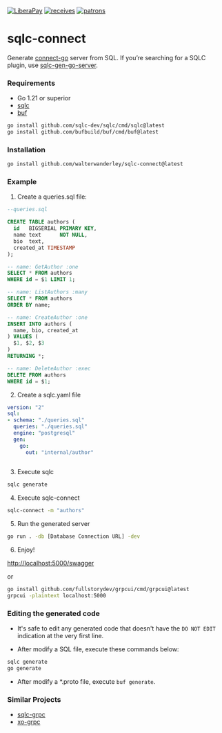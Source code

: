[![LiberaPay](https://liberapay.com/assets/widgets/donate.svg)](https://liberapay.com/walterwanderley/donate)
[![receives](https://img.shields.io/liberapay/receives/walterwanderley.svg?logo=liberapay)](https://liberapay.com/walterwanderley/donate)
[![patrons](https://img.shields.io/liberapay/patrons/walterwanderley.svg?logo=liberapay)](https://liberapay.com/walterwanderley/donate)

# sqlc-connect
Generate [connect-go](https://connect.build/) server from SQL. If you’re searching for a SQLC plugin, use [sqlc-gen-go-server](https://github.com/walterwanderley/sqlc-gen-go-server/).

### Requirements

- Go 1.21 or superior
- [sqlc](https://sqlc.dev/)
- [buf](https://buf.build/)

```sh
go install github.com/sqlc-dev/sqlc/cmd/sqlc@latest
go install github.com/bufbuild/buf/cmd/buf@latest
```

### Installation

```sh
go install github.com/walterwanderley/sqlc-connect@latest
```

### Example

1. Create a queries.sql file:

```sql
--queries.sql

CREATE TABLE authors (
  id   BIGSERIAL PRIMARY KEY,
  name text      NOT NULL,
  bio  text,
  created_at TIMESTAMP
);

-- name: GetAuthor :one
SELECT * FROM authors
WHERE id = $1 LIMIT 1;

-- name: ListAuthors :many
SELECT * FROM authors
ORDER BY name;

-- name: CreateAuthor :one
INSERT INTO authors (
  name, bio, created_at
) VALUES (
  $1, $2, $3
)
RETURNING *;

-- name: DeleteAuthor :exec
DELETE FROM authors
WHERE id = $1;

```

2. Create a sqlc.yaml file

```yaml
version: "2"
sql:
- schema: "./queries.sql"
  queries: "./queries.sql"
  engine: "postgresql"
  gen:
    go:
      out: "internal/author"
      
```

3. Execute sqlc

```sh
sqlc generate
```

4. Execute sqlc-connect

```sh
sqlc-connect -m "authors"
```

5. Run the generated server

```sh
go run . -db [Database Connection URL] -dev
```

6. Enjoy!

[http://localhost:5000/swagger](http://localhost:5000/swagger)

or

```sh
go install github.com/fullstorydev/grpcui/cmd/grpcui@latest
grpcui -plaintext localhost:5000
```

### Editing the generated code

- It's safe to edit any generated code that doesn't have the `DO NOT EDIT` indication at the very first line.

- After modify a SQL file, execute these commands below:

```sh
sqlc generate
go generate
```

- After modify a *.proto file, execute `buf generate`.

### Similar Projects

- [sqlc-grpc](https://github.com/walterwanderley/sqlc-grpc)
- [xo-grpc](https://github.com/walterwanderley/xo-grpc)